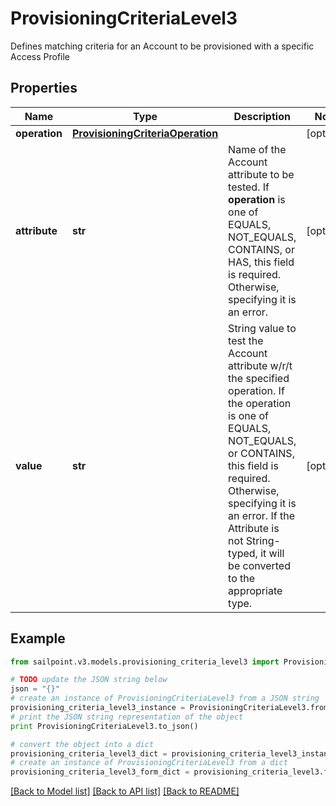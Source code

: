 # ProvisioningCriteriaLevel3

Defines matching criteria for an Account to be provisioned with a specific Access Profile

## Properties
Name | Type | Description | Notes
------------ | ------------- | ------------- | -------------
**operation** | [**ProvisioningCriteriaOperation**](ProvisioningCriteriaOperation.md) |  | [optional] 
**attribute** | **str** | Name of the Account attribute to be tested. If **operation** is one of EQUALS, NOT_EQUALS, CONTAINS, or HAS, this field is required. Otherwise, specifying it is an error. | [optional] 
**value** | **str** | String value to test the Account attribute w/r/t the specified operation. If the operation is one of EQUALS, NOT_EQUALS, or CONTAINS, this field is required. Otherwise, specifying it is an error. If the Attribute is not String-typed, it will be converted to the appropriate type. | [optional] 

## Example

```python
from sailpoint.v3.models.provisioning_criteria_level3 import ProvisioningCriteriaLevel3

# TODO update the JSON string below
json = "{}"
# create an instance of ProvisioningCriteriaLevel3 from a JSON string
provisioning_criteria_level3_instance = ProvisioningCriteriaLevel3.from_json(json)
# print the JSON string representation of the object
print ProvisioningCriteriaLevel3.to_json()

# convert the object into a dict
provisioning_criteria_level3_dict = provisioning_criteria_level3_instance.to_dict()
# create an instance of ProvisioningCriteriaLevel3 from a dict
provisioning_criteria_level3_form_dict = provisioning_criteria_level3.from_dict(provisioning_criteria_level3_dict)
```
[[Back to Model list]](../README.md#documentation-for-models) [[Back to API list]](../README.md#documentation-for-api-endpoints) [[Back to README]](../README.md)


